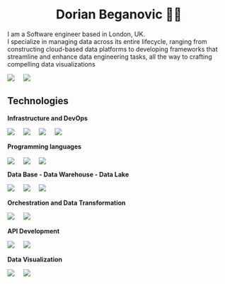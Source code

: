 
<h1 align='center'> Dorian Beganovic 👨‍💻 </h1>

<p align='left'>
  I am a Software engineer based in London, UK. <br>
  I specialize in managing data across its entire lifecycle, ranging from constructing cloud-based data platforms to developing frameworks that streamline and enhance data engineering tasks, all the way to crafting compelling data visualizations
</p>

<p align='left'>
  <a href="https://dorianbg.github.io/"><img src="https://img.shields.io/badge/website-000000?style=for-the-badge&logo=About.me&logoColor=white" /></a>&nbsp;&nbsp;&nbsp;&nbsp; <a href="https://www.linkedin.com/in/dorianbg"><img src="https://img.shields.io/badge/linkedin-%230077B5.svg?&style=for-the-badge&logo=linkedin&logoColor=white" /></a>&nbsp;&nbsp;&nbsp;&nbsp;
</p>

## Technologies

**Infrastructure and DevOps**
<div>
    <img src="https://img.shields.io/static/v1?style=for-the-badge&message=Microsoft+Azure&color=0078D4&logo=Microsoft+Azure&logoColor=FFFFFF&label=" />&nbsp;&nbsp;&nbsp;&nbsp;
    <img src="https://img.shields.io/static/v1?style=for-the-badge&message=Kubernetes&color=326CE5&logo=Kubernetes&logoColor=FFFFFF&label=" />&nbsp;&nbsp;&nbsp;&nbsp;
    <img src="https://img.shields.io/static/v1?style=for-the-badge&message=Helm&color=0F1689&logo=Helm&logoColor=FFFFFF&label=" />&nbsp;&nbsp;&nbsp;&nbsp;
    <img src="https://img.shields.io/badge/docker-%230db7ed.svg?style=for-the-badge&logo=docker&logoColor=white" />&nbsp;&nbsp;&nbsp;&nbsp;
</div>

**Programming languages**
<div>
    <img style="vertical-align:middle" src="https://img.shields.io/badge/python-3670A0?style=for-the-badge&logo=python&logoColor=ffffff" />&nbsp;&nbsp;&nbsp;&nbsp;
    <img style="vertical-align:middle"src="https://img.shields.io/badge/sql-878280?style=for-the-badge&logo=sql&logoColor=ffffff" />&nbsp;&nbsp;&nbsp;&nbsp;
    <img style="vertical-align:middle" src="https://img.shields.io/badge/Java-ED8B00?style=for-the-badge&logo=openjdk&logoColor=white" />&nbsp;&nbsp;&nbsp;&nbsp;
</div>

**Data Base - Data Warehouse - Data Lake**
<p align='left'>
  <img src="https://img.shields.io/badge/PostgreSQL-blue.svg?&style=for-the-badge&logo=postgresql&logoColor=white" />&nbsp;&nbsp;&nbsp;&nbsp;
  <img src="https://img.shields.io/static/v1?style=for-the-badge&message=DuckDB&color=222222&logo=DuckDB&logoColor=FFF000&label=" />&nbsp;&nbsp;&nbsp;&nbsp;
  <img src="https://img.shields.io/static/v1?style=for-the-badge&message=Snowflake&color=222222&logo=Snowflake&logoColor=29B5E8&label=" />&nbsp;&nbsp;&nbsp;&nbsp;
</p>

**Orchestration and Data Transformation**
<p align='left'>
  <img src="https://img.shields.io/badge/Apache_Airflow-2f8780.svg?&style=for-the-badge&logo=apache-airflow" />&nbsp;&nbsp;&nbsp;&nbsp;
  <a href="https://www.getdbt.com/"><img src="https://img.shields.io/badge/dbt-de5d40.svg?&style=for-the-badge&logo=dbt&logoColor=white" /></a>&nbsp;&nbsp;&nbsp;&nbsp;
</p>

**API Development**
<p align='left'>
  <a href="https://fastapi.tiangolo.com/"><img src="https://img.shields.io/badge/fastapi-2a7358.svg?&style=for-the-badge&logo=fastapi&logoColor=white" /></a>&nbsp;&nbsp;&nbsp;&nbsp;
  <a href="https://spring.io//"><img src="https://img.shields.io/static/v1?style=for-the-badge&message=Spring+Boot&color=6DB33F&logo=Spring+Boot&logoColor=FFFFFF&label=" /></a>&nbsp;&nbsp;&nbsp;&nbsp;
</p>

**Data Visualization**
<p align='left'>
  <a href="https://plotly.com/"><img src="https://img.shields.io/badge/plotly_dash-3670A0.svg?&style=for-the-badge&logo=plotly&logoColor=white" /></a>&nbsp;&nbsp;&nbsp;&nbsp;
  <a href="https://streamlit.io/"><img src="https://img.shields.io/badge/streamlit-red.svg?&style=for-the-badge&logo=streamlit&logoColor=white" /></a>&nbsp;&nbsp;&nbsp;&nbsp;
</p>
